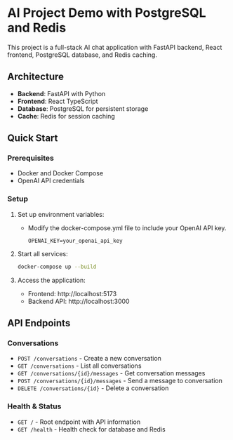 # AI Project Demo with PostgreSQL and Redis

This project is a full-stack AI chat application with FastAPI backend, React frontend, PostgreSQL database, and Redis caching.

## Architecture

- **Backend**: FastAPI with Python
- **Frontend**: React TypeScript
- **Database**: PostgreSQL for persistent storage
- **Cache**: Redis for session caching

## Quick Start

### Prerequisites

- Docker and Docker Compose
- OpenAI API credentials

### Setup

1. Set up environment variables:
   - Modify the docker-compose.yml file to include your OpenAI API key.
     ```env
     OPENAI_KEY=your_openai_api_key
     ```

2. Start all services:
   ```bash
   docker-compose up --build
   ```

3. Access the application:
   - Frontend: http://localhost:5173
   - Backend API: http://localhost:3000

## API Endpoints

### Conversations
- `POST /conversations` - Create a new conversation
- `GET /conversations` - List all conversations
- `GET /conversations/{id}/messages` - Get conversation messages
- `POST /conversations/{id}/messages` - Send a message to conversation
- `DELETE /conversations/{id}` - Delete a conversation

### Health & Status
- `GET /` - Root endpoint with API information
- `GET /health` - Health check for database and Redis

